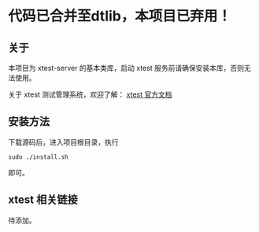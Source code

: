# 代码已合并至dtlib，本项目已弃用！

## 关于

本项目为 xtest-server 的基本类库，启动 xtest 服务前请确保安装本库，否则无法使用。

关于 xtest 测试管理系统，欢迎了解： [xtest 官方文档](http://xtest.readthedocs.io/zh/latest/index.html)

## 安装方法

下载源码后，进入项目根目录，执行

```
sudo ./install.sh
```

即可。

## xtest 相关链接

待添加。
